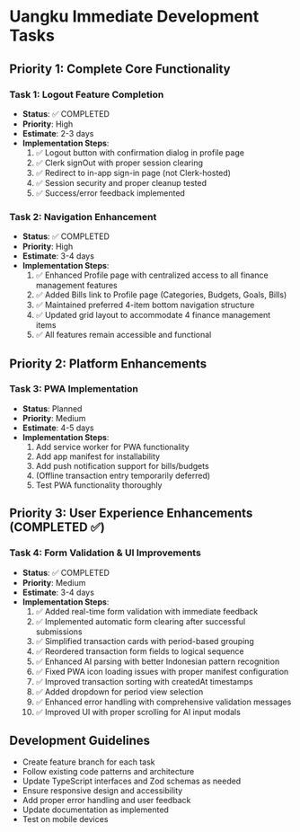 # Uangku Immediate Development Tasks

## Priority 1: Complete Core Functionality

### Task 1: Logout Feature Completion
- **Status**: ✅ COMPLETED
- **Priority**: High
- **Estimate**: 2-3 days
- **Implementation Steps**:
  1. ✅ Logout button with confirmation dialog in profile page
  2. ✅ Clerk signOut with proper session clearing
  3. ✅ Redirect to in-app sign-in page (not Clerk-hosted)
  4. ✅ Session security and proper cleanup tested
  5. ✅ Success/error feedback implemented

### Task 2: Navigation Enhancement
- **Status**: ✅ COMPLETED  
- **Priority**: High
- **Estimate**: 3-4 days
- **Implementation Steps**:
  1. ✅ Enhanced Profile page with centralized access to all finance management features
  2. ✅ Added Bills link to Profile page (Categories, Budgets, Goals, Bills)
  3. ✅ Maintained preferred 4-item bottom navigation structure
  4. ✅ Updated grid layout to accommodate 4 finance management items
  5. ✅ All features remain accessible and functional

## Priority 2: Platform Enhancements

### Task 3: PWA Implementation
- **Status**: Planned
- **Priority**: Medium
- **Estimate**: 4-5 days
- **Implementation Steps**:
  1. Add service worker for PWA functionality
  2. Add app manifest for installability
  3. Add push notification support for bills/budgets
  4. (Offline transaction entry temporarily deferred)
  5. Test PWA functionality thoroughly

## Priority 3: User Experience Enhancements (COMPLETED ✅)

### Task 4: Form Validation & UI Improvements
- **Status**: ✅ COMPLETED
- **Priority**: Medium
- **Estimate**: 3-4 days
- **Implementation Steps**:
  1. ✅ Added real-time form validation with immediate feedback
  2. ✅ Implemented automatic form clearing after successful submissions
  3. ✅ Simplified transaction cards with period-based grouping
  4. ✅ Reordered transaction form fields to logical sequence
  5. ✅ Enhanced AI parsing with better Indonesian pattern recognition
  6. ✅ Fixed PWA icon loading issues with proper manifest configuration
  7. ✅ Improved transaction sorting with createdAt timestamps
  8. ✅ Added dropdown for period view selection
  9. ✅ Enhanced error handling with comprehensive validation messages
  10. ✅ Improved UI with proper scrolling for AI input modals

## Development Guidelines
- Create feature branch for each task
- Follow existing code patterns and architecture
- Update TypeScript interfaces and Zod schemas as needed
- Ensure responsive design and accessibility
- Add proper error handling and user feedback
- Update documentation as implemented
- Test on mobile devices